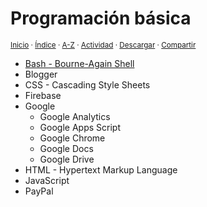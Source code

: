 # Programación básica
<sup>[Inicio](../index.md) · [Índice](../index.md#contenido) · [A-Z](../indices/alfabetico.md) · [Actividad](../indices/actividad.md) · <a href="https://jucardus.github.io/indices/programacion.html" download="programacion.html">Descargar</a> · [Compartir](https://x.com/intent/tweet?text=Programaci%C3%B3n%20b%C3%A1sica%3A%20Bash%20-%20Bourne-Again%20Shell%2C%20Blogger%2C%20CSS%20-%20Cascading%20Style%20Sheets%2C%20Firebase%2C%20Google%2C%20HTML%20-%20Hypertext%20Markup%20Language%2C%20JavaScript%2C%20PayPal.%0A%E2%86%92%20https%3A%2F%2Fjucardus.github.io%2Findices%2Fprogramacion.html%0A%0A%23indcs_jucardus%20%23prgrmcn_jucardus%0A%40jucardus)</sup>

* [Bash - Bourne-Again Shell](../indices/bash.md)
* Blogger
* CSS - Cascading Style Sheets
* Firebase
* Google
  * Google Analytics
  * Google Apps Script
  * Google Chrome
  * Google Docs
  * Google Drive
* HTML - Hypertext Markup Language
* JavaScript
* PayPal

